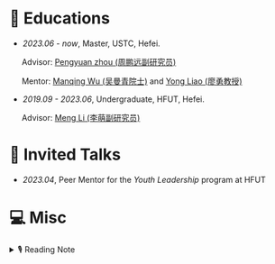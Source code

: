 # 📖 Educations
- *2023.06 - now*, Master, USTC, Hefei.

    Advisor: [Pengyuan zhou (周鹏远副研究员)](https://pengyuan-zhou.github.io)

    Mentor: [Manqing Wu (吴曼青院士)](https://dspace.ustc.edu.cn/?p=1227) and [Yong Liao (廖勇教授)](https://dspace.ustc.edu.cn/?p=1057) 

- *2019.09 - 2023.06*, Undergraduate, HFUT, Hefei.

    Advisor: [Meng Li (李萌副研究员)](http://faculty.hfut.edu.cn/limeng/zh_CN/index.htm)

# 💬 Invited Talks
- *2023.04*, Peer Mentor for the *Youth Leadership* program at HFUT

# 💻 Misc

<details>
<summary>🎙 Reading Note</summary>
<pre><code>
07/2023 愿为江水，与君重逢。 -- 《命运 文在寅自传》
07/2023 愿为江水，与君重逢。 -- 《命运 文在寅自传》
07/2023 愿为江水，与君重逢。 -- 《命运 文在寅自传》
07/2023 愿为江水，与君重逢。 -- 《命运 文在寅自传》
</code></pre>
</details>
